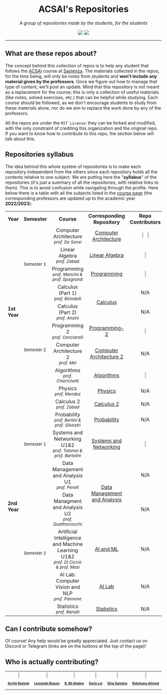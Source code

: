 <h1 align="center">ACSAI's Repositories</h1>
<p align="center"><i>A group of repositories made by the students, for the students</i></p>
<div align="center">
  <a class="link" href="https://t.me/appliedCS_AI"><img src="https://img.shields.io/badge/-telegram-blue?style=for-the-badge&logo=telegram&logoColor=white&link=https://t.me/appliedCS_AI"/></a>
  <a class="link" href="https://discord.gg/vekTABg4Aj"><img src="https://img.shields.io/badge/-discord-5e57ca?style=for-the-badge&logo=discord&logoColor=white&link=https://discord.gg/vekTABg4Aj"/></a>
</div>

---

## What are these repos about?

The concept behind this collection of repos is to help any student that follows the [ACSAI](https://acsai.di.uniroma1.it/) course at [Sapienza](https://www.uniroma1.it). The materials collected in the repos, for the time being, will only be notes from students and **won't include any material given by the professors**. Once we figure out how to manage that type of content, we'll post an update. Mind that this repository is not meant as a replacement for the course; this is only a collection of useful materials (like notes, solved exercises, etc.) that can be helpful while studying. Each course should be followed, as we don't encourage students to study from these materials alone, nor do we aim to replace the work done by any of the professors.

All the repos are under the `MIT License`: they can be forked and modified, with the only constraint of crediting this organization and the original repo. If you want to know how to contribute to this repo, the section below will talk about this.

## Repositories syllabus

The idea behind this whole system of repositories is to make each repository independent from the others since each repository holds all the contents relative to one subject. We are putting here the "**syllabus**" of the repositories (it's just a summary of all the repositories, with relative links to them). This is to avoid confusion while navigating through the profile. Here below there is a table with all the subjects listed in the [course page](https://corsidilaurea.uniroma1.it/it/corso/2023/30786/cds) (the corresponding professors are updated up to the academic year **2022/2023**):

<table align="center">
  <tr>
    <th>Year</th>
    <th>Semester</th>
    <th>Course</th>
    <th>Corresponding Repository</th>
    <th>Repo Contributors</th>
  </tr>
  <tr>
    <td rowspan="9"><b>1st Year</b></td>
    <td rowspan="4"><sub>Semester 1</sub></td>
    <td align="center">Computer Architecture<br><sub><i>prof. De Sensi</i></sub></td>
    <td align="center"><a href="https://github.com/Sapienza-ACSAI/Computer-Architecture">Computer Architecture</a></td>
    <td align="center"><a href="https://github.com/ElBi21"><img src="https://github.com/ElBi21.png" width="14%"></a> <a href="https://github.com/NilAtabey"><img src="https://github.com/NilAtabey.png" width="14%"></a></td>
  </tr>
  <tr>
    <td align="center">Linear Algebra<br><sub><i>prof. Zabad</i></sub></td>
    <td align="center"><a href="https://github.com/Sapienza-ACSAI/Linear-Algebra">Linear Algebra</a></td>
    <td align="center"><a href="https://github.com/NilAtabey"><img src="https://github.com/NilAtabey.png" width="14%"></a></td>
  </tr>
  <tr>
    <td align="center">Programming<br><sub><i>prof. Mancini & prof. Spognardi</i></sub></td>
    <td align="center"><a href="https://github.com/Sapienza-ACSAI/Programming">Programming</a></td>
    <td align="center"><a href="https://github.com/NilAtabey"><img src="https://github.com/NilAtabey.png" width="14%"></a></td>
  </tr>
  <tr>
    <td align="center">Calculus (Part 1)<br><sub><i>prof. Birindelli</i></sub></td>
    <td align="center" rowspan="2"><a href="https://github.com/Sapienza-ACSAI/Calculus">Calculus</a></td>
    <td align="center">N/A</td>
  </tr>
  <tr>
    <td rowspan="5"><sub>Semester 2</sub></td>
    <td align="center">Calculus (Part 2)<br><sub><i>prof. Ansini</i></sub></td>
    <td align="center">N/A</td>
  </tr>
  <tr>
    <td align="center">Programming 2<br><sub><i>prof. Cenciarelli</i></sub></td>
    <td align="center"><a href="https://github.com/Sapienza-ACSAI/Programming-2">Programming-2</a></td>
    <td align="center"><a href="https://github.com/NilAtabey"><img src="https://github.com/NilAtabey.png" width="14%"></a></td>
  </tr>
  <tr>
    <td align="center">Computer Architecture 2<br><sub><i>prof. Mei</i></sub></td>
    <td align="center"><a href="https://github.com/Sapienza-ACSAI/Computer-Architecture-2">Computer Architecture 2</a></td>
    <td align="center">N/A</td>
  </tr>
  <tr>
    <td align="center">Algorithms<br><sub><i>prof. Chierichetti</i></sub></td>
    <td align="center"><a href="https://github.com/Sapienza-ACSAI/Algorithms">Algorithms</a></td>
    <td align="center"><a href="https://github.com/RoxyDiya"><img src="https://github.com/RoxyDiya.png" width="14%"></a></td>
  </tr>
  <tr>
    <td align="center">Physics<br><sub><i>prof. Mendez</i></sub></td>
    <td align="center"><a href="https://github.com/Sapienza-ACSAI/Physics">Physics</a></td>
    <td align="center">N/A</td>
  </tr>
  <tr>
    <td rowspan="8"><b>2nd Year</b></td>
    <td rowspan="4"><sub>Semester 1</sub></td>
    <td align="center">Calculus 2<br><sub><i>prof. Zabad</i></sub></td>
    <td align="center"><a href="https://github.com/Sapienza-ACSAI/Calculus-2">Calculus 2</a></td>
    <td align="center">N/A</td>
  </tr>
  <tr>
    <td align="center">Probability<br><sub><i>prof. Bertini & prof. Silvestri</i></sub></td>
    <td align="center"><a href="https://github.com/Sapienza-ACSAI/">Probability</a></td>
    <td align="center">N/A</td>
  </tr>
  <tr>
    <td align="center">Systems and Networking U1&2<br><sub><i>prof. Tolomei & prof. Bartolini</i></sub></td>
    <td align="center"><a href="https://github.com/Sapienza-ACSAI/Systems-And-Networking-U1">Systems and Networking</a></td>
    <td align="center"><a href="https://github.com/dario-loi"><img src="https://github.com/dario-loi.png" width="14%"></a></td>
  </tr>
  <tr>
    <td align="center">Data Management and Analysis U1<br><sub><i>prof. Perelli</i></sub></td>
    <td rowspan="2" align="center"><a href="https://github.com/Sapienza-ACSAI/">Data Management and Analysis</a></td>
    <td align="center">N/A</td>
  </tr>
  <tr>
    <td rowspan="4"><sub>Semester 2</sub></td>
    <td align="center">Data Managment and Analysis U2<br><sub><i>prof. Quattrociocchi</i></sub></td>
    <td align="center">N/A</td>
  </tr>
  <tr>
    <td align="center">Artificial Intelligence and Machine Learning U1&2<br><sub><i>prof. Di Ciccio & prof. Masi</i></sub></td>
    <td align="center"><a href="https://github.com/Sapienza-ACSAI/">AI and ML</a></td>
    <td align="center">N/A</td>
  </tr>
  <tr>
    <td align="center">AI Lab: Computer Vision and NLP<br><sub><i>prof. Pannone</i></sub></td>
    <td align="center"><a href="https://github.com/Sapienza-ACSAI/">AI Lab</a></td>
    <td align="center">N/A</td>
  </tr>
  <tr>
    <td align="center">Statistics<br><sub><i>prof. Ranalli</i></sub></td>
    <td align="center"><a href="https://github.com/Sapienza-ACSAI/">Statistics</a></td>
    <td align="center">N/A</td>
  </tr>
</table>

## Can I contribute somehow?

Of course! Any help would be greatly appreciated. Just contact us on Discord or Telegram (links are on the buttons at the top of the page)!

## Who is actually contributing?

<table align="center">
  <tr>
    <td align="center"><a href="https://github.com/ArchitRastogi20"><img src="https://github.com/ArchitRastogi20.png" width="19%"><br><p style="font-size: 10px"><b>Archit Rastogi</b></p></a></td>
    <td align="center"><a href="https://github.com/ElBi21"><img src="https://github.com/ElBi21.png" width="19%"><br><p style="font-size: 10px"><b>Leonardo Biason</b></p></a></td>
    <td align="center"><a href="https://github.com/NilAtabey"><img src="https://github.com/NilAtabey.png" width="19%"><br><p style="font-size: 10px"><b>B. Nil Atabey</b></p></a></td>
    <td align="center"><a href="https://github.com/dario-loi"><img src="https://github.com/dario-loi.png" width="19%"><br><p style="font-size: 10px"><b>Dario Loi</b></p></a></td>
    <td align="center"><a href="https://github.com/u-siri-ous"><img src="https://github.com/u-siri-ous.png" width="19%"><br><p style="font-size: 10px"><b>Siria Sannino</b></p></a></td>
    <td align="center"><a href="https://github.com/RoxyDiya"><img src="https://github.com/RoxyDiya.png" width="19%"><br><p style="font-size: 10px"><b>Rokshana Ahmed</b></p></a></td>
    
  </tr>
</table>
